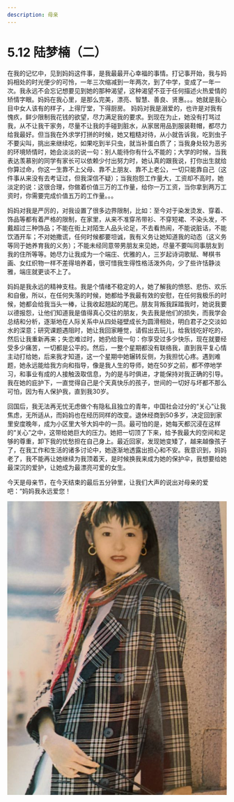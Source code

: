 ```yaml
---
description: 母亲
---
```


# 5.12 陆梦楠（二）

在我的记忆中，见到妈妈这件事，是我最最开心幸福的事情。打记事开始，我与妈妈相处的时光便少的可怜，一年三次缩减到一年两次，到了中学，变成了一年一次。我永远不会忘记想要见到她的那种渴望，这种渴望不亚于任何描述火热爱情的矫情字眼。妈妈在我心里，是那么完美，漂亮、智慧、善良、贤惠。。。她就是我心目中女人该有的样子，上得厅堂，下得厨房。 妈妈对我是溺爱的，也许是对我有愧疚，鲜少限制我花钱的欲望，尽力满足我的要求。到现在为止，她没有打骂过我，从不让我干家务，尽量不让我的手碰到脏水，从家居用品到服装鞋帽，都尽力给我最好。但当我在外求学打拼的时候，她又粗糙对待，从小就告诉我，吃到虫子不要尖叫，挑出来继续吃，如果吃到半只虫，就当补蛋白质了；当我身处较为恶劣的环境矫情时，她会淡淡的说一句：别人能待你有什么不能的；大学的时候，当我表达羡慕别的同学有家长可以依赖少付出努力时，她认真的跟我说，打你出生就给你算过命，你这一生靠不上父母、靠不上朋友、靠不上老公，一切只能靠自己（这件事从来没有去考证过，但我深信不疑）；当我抱怨工作量大，工资却不高时，她淡定的说：这很合理，你做着价值三万的工作量，给你一万工资，当你拿到两万工资时，你需要完成价值五万的工作量。。。  
  
妈妈对我是严厉的，对我设置了很多边界限制，比如：至今对于染发烫发、穿着、饰品等都有着严格的限制，在家里，从来不准穿吊带衫、不穿短裙、不染头发，不戴超过三种饰品；不能在街上对陌生人品头论足，不去看热闹，不能说脏话，不能饮酒开车；不对她撒谎，任何时候都要坦诚，我有义务让她知道我的动态（这义务等同于她养育我的义务）；不能未经同意带男朋友来见她，尽量不要叫同事朋友到我的住所等等。她尽力让我成为一个端庄、优雅的人，三岁起诗词歌赋、琴棋书画、女红织物一样不差得培养着，很可惜我生得性格活泼外向，少了些许恬静淡雅，端庄就更谈不上了。  
  
妈妈是我永远的精神支柱。我是个情绪不稳定的人，她了解我的愤怒、悲伤、欢乐和自傲，所以，在任何失落的时候，她都给予我最有效的安慰，在任何我极乐的时候，她都会给我当头一棒，让我收起翘起的尾巴。朋友背叛我踩踏我时，她说我要以德报怨，让他们知道我是值得真心交往的朋友，失去我是他们的损失，而我学会总结和分析，逐渐地在人际关系中从四处碰壁成长为圆滑相处，明白君子之交淡如水的深意；研究课题遇阻时，她让我回家睡觉，请假出去玩儿，给我钱吃好吃的，然后让我重新再来；失恋难过时，她扔给我一句：你享受过多少快乐，现在就要经受多少痛苦，一切都是公平的。然后，一整个星期都没有联络我，直到我平复心情主动打给她，后来我才知道，这一个星期中她辗转反侧，为我担忧心疼。遇到难题，她永远能给我方向和指导，像是我人生的导师，她在50岁之前，都不停地学习，和事业有成的人接触汲取信息，为的是与时俱进，才能保持对我正确的引导。我在她的庇护下，一直觉得自己是个天真快乐的孩子，世间的一切好与坏都不那么可怕，因为有人保护我，直到我30岁。  
  
回国后，我无法再无忧无虑做个有隐私且独立的青年，中国社会过分的“关心”让我焦虑，无所适从，而妈妈也在经历同样的改变。退休经商到50多岁，决定回到家里安度晚年，成为小区里大爷大妈中的一员。最可怕的是，她每天都沉浸在这样的“关心”之中，这带给她巨大的压力。她把一切顶了下来，给予我最大的空间和足够的尊重，卸下我的忧愁担在自己身上。最近回家，发现她变矮了，越来越像孩子了，在我工作和生活的诸多讨论中，她逐渐地透露出担心和不安。我意识到，妈妈老了，我不能再让她继续为我顶着天，是时候换我来成为她的保护伞，我想要给她最深沉的爱护，让她成为最漂亮可爱的女生。

今天是母亲节，在今天结束的最后五分钟里，让我们大声的说出对母亲的爱吧：“妈妈我永远爱您！  
  


![&#x6BCD;&#x4EB2;&#x7167;&#x7247;](../.gitbook/assets/image.png)





